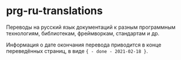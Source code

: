 # prg-ru-translations
Переводы на русский язык документаций к разным программным технологиям, библиотекам, фреймворкам, стандартам и др.

Информация о дате окончания перевода приводится в конце переведённых страниц, в виде `{ - done - 2021-02-18 }`.
